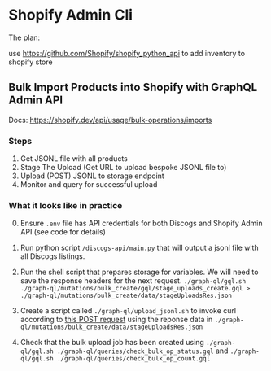 # Shopify Admin Cli

The plan:

use <https://github.com/Shopify/shopify_python_api> to add inventory to shopify
store

## Bulk Import Products into Shopify with GraphQL Admin API

Docs: <https://shopify.dev/api/usage/bulk-operations/imports>

### Steps

1. Get JSONL file with all products
2. Stage The Upload (Get URL to upload bespoke JSONL file to)
3. Upload (POST) JSONL to storage endpoint
4. Monitor and query for successful upload

### What it looks like in practice

0. Ensure `.env` file has API credentials for both Discogs and Shopify Admin API (see code for details)

1. Run python script `/discogs-api/main.py` that will output a jsonl file with all Discogs listings.

2. Run the shell script that prepares storage for variables. We will need to save the response headers for the next request.
`./graph-ql/gql.sh ./graph-ql/mutations/bulk_create/gql/stage_uploads_create.gql > ./graph-ql/mutations/bulk_create/data/stageUploadsRes.json`

3. Create a script called `./graph-ql/upload_jsonl.sh` to invoke curl according to [this POST request](https://shopify.dev/api/usage/bulk-operations/imports#upload-the-jsonl-file)
using the reponse data in `./graph-ql/mutations/bulk_create/data/stageUploadsRes.json`

4. Check that the bulk upload job has been created using
`./graph-ql/gql.sh ./graph-ql/queries/check_bulk_op_status.gql`
and `./graph-ql/gql.sh ./graph-ql/queries/check_bulk_op_count.gql`
